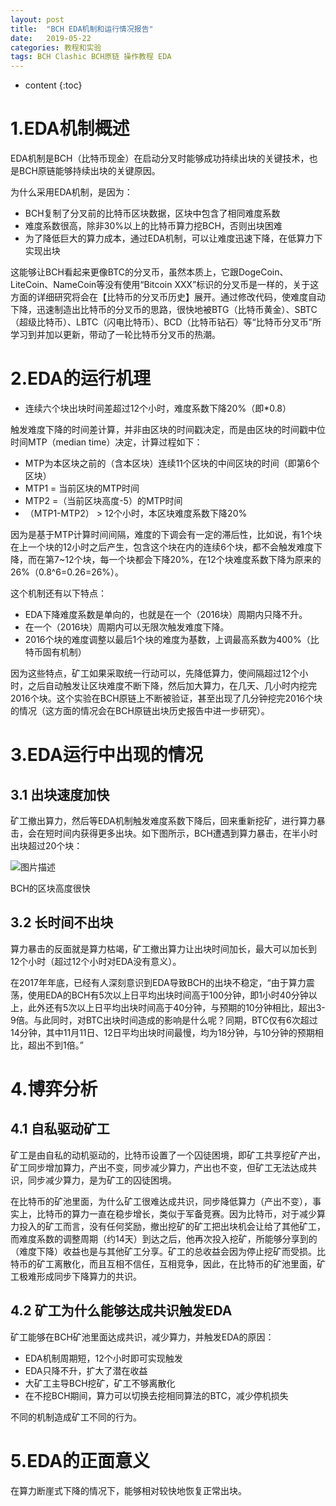 ```yaml
---
layout: post
title:  "BCH EDA机制和运行情况报告"
date:   2019-05-22
categories: 教程和实验
tags: BCH Clashic BCH原链 操作教程 EDA
---
```


* content
{:toc}

# 1.EDA机制概述

EDA机制是BCH（比特币现金）在启动分叉时能够成功持续出块的关键技术，也是BCH原链能够持续出块的关键原因。

为什么采用EDA机制，是因为：

* BCH复制了分叉前的比特币区块数据，区块中包含了相同难度系数
* 难度系数很高，除非30%以上的比特币算力挖BCH，否则出块困难
* 为了降低巨大的算力成本，通过EDA机制，可以让难度迅速下降，在低算力下实现出块

这能够让BCH看起来更像BTC的分叉币，虽然本质上，它跟DogeCoin、LiteCoin、NameCoin等没有使用“Bitcoin XXX”标识的分叉币是一样的，关于这方面的详细研究将会在【比特币的分叉币历史】展开。通过修改代码，使难度自动下降，迅速制造出比特币的分叉币的思路，很快地被BTG（比特币黄金）、SBTC（超级比特币）、LBTC（闪电比特币）、BCD（比特币钻石）等“比特币分叉币”所学习到并加以更新，带动了一轮比特币分叉币的热潮。

# 2.EDA的运行机理

* 连续六个块出块时间差超过12个小时，难度系数下降20%（即*0.8）

触发难度下降的时间差计算，并非由区块的时间戳决定，而是由区块的时间戳中位时间MTP（median time）决定，计算过程如下：

* MTP为本区块之前的（含本区块）连续11个区块的中间区块的时间（即第6个区块）
* MTP1 = 当前区块的MTP时间
* MTP2 =（当前区块高度-5）的MTP时间
* （MTP1-MTP2） > 12个小时，本区块难度系数下降20%

因为是基于MTP计算时间间隔，难度的下调会有一定的滞后性，比如说，有1个块在上一个块的12小时之后产生，包含这个块在内的连续6个块，都不会触发难度下降，而在第7~12个块，每一个块都会下降20%，在12个块难度系数下降为原来的26%（0.8^6=0.26=26%）。

这个机制还有以下特点：

* EDA下降难度系数是单向的，也就是在一个（2016块）周期内只降不升。
* 在一个（2016块）周期内可以无限次触发难度下降。
* 2016个块的难度调整以最后1个块的难度为基数，上调最高系数为400%（比特币固有机制）

因为这些特点，矿工如果采取统一行动可以，先降低算力，使间隔超过12个小时，之后自动触发让区块难度不断下降，然后加大算力，在几天、几小时内挖完2016个块。这个实验在BCH原链上不断被验证，甚至出现了几分钟挖完2016个块的情况（这方面的情况会在BCH原链出块历史报告中进一步研究）。


# 3.EDA运行中出现的情况

## 3.1 出块速度加快
矿工撤出算力，然后等EDA机制触发难度系数下降后，回来重新挖矿，进行算力暴击，会在短时间内获得更多出块。如下图所示，BCH遭遇到算力暴击，在半小时出块超过20个块：

![图片描述](https://bitcoincashcn.github.io/pic/BCH-eda.jpg)

BCH的区块高度很快

## 3.2 长时间不出块
算力暴击的反面就是算力枯竭，矿工撤出算力让出块时间加长，最大可以加长到12个小时（超过12个小时对EDA没有意义）。

在2017年年底，已经有人深刻意识到EDA导致BCH的出块不稳定，“由于算力震荡，使用EDA的BCH有5次以上日平均出块时间高于100分钟，即1小时40分钟以上，此外还有5次以上日平均出块时间高于40分钟，与预期的10分钟相比，超出3-9倍。与此同时，对BTC出块时间造成的影响是什么呢？同期，BTC仅有6次超过14分钟，其中11月11日、12日平均出块时间最慢，均为18分钟，与10分钟的预期相比，超出不到1倍。”

# 4.博弈分析

## 4.1 自私驱动矿工

矿工是由自私的动机驱动的，比特币设置了一个囚徒困境，即矿工共享挖矿产出，矿工同步增加算力，产出不变，同步减少算力，产出也不变，但矿工无法达成共识，同步减少算力，是为矿工的囚徒困境。

在比特币的矿池里面，为什么矿工很难达成共识，同步降低算力（产出不变），事实上，比特币的算力一直在稳步增长，类似于军备竞赛。因为比特币，对于减少算力投入的矿工而言，没有任何奖励，撤出挖矿的矿工把出块机会让给了其他矿工，而难度系数的调整周期（约14天）到达之后，他再次投入挖矿，所能够分享到的（难度下降）收益也是与其他矿工分享。矿工的总收益会因为停止挖矿而受损。比特币的矿工离散化，而且互相不信任，互相竞争，因此，在比特币的矿池里面，矿工极难形成同步下降算力的共识。

## 4.2 矿工为什么能够达成共识触发EDA

矿工能够在BCH矿池里面达成共识，减少算力，并触发EDA的原因：

* EDA机制周期短，12个小时即可实现触发
* EDA只降不升，扩大了潜在收益
* 大矿工主导BCH挖矿，矿工不够离散化
* 在不挖BCH期间，算力可以切换去挖相同算法的BTC，减少停机损失

不同的机制造成矿工不同的行为。

# 5.EDA的正面意义

在算力断崖式下降的情况下，能够相对较快地恢复正常出块。




